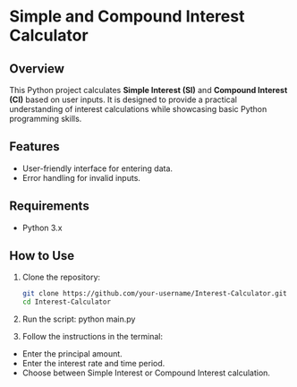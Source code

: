 # Simple and Compound Interest Calculator

## Overview

This Python project calculates **Simple Interest (SI)** and **Compound Interest (CI)** based on user inputs. It is designed to provide a practical understanding of interest calculations while showcasing basic Python programming skills.

## Features

- User-friendly interface for entering data.
- Error handling for invalid inputs.

## Requirements

- Python 3.x

## How to Use

1. Clone the repository:
   ```bash
   git clone https://github.com/your-username/Interest-Calculator.git
   cd Interest-Calculator
   
2. Run the script:
python main.py

3. Follow the instructions in the terminal:
- Enter the principal amount.
- Enter the interest rate and time period.
- Choose between Simple Interest or Compound Interest calculation.


